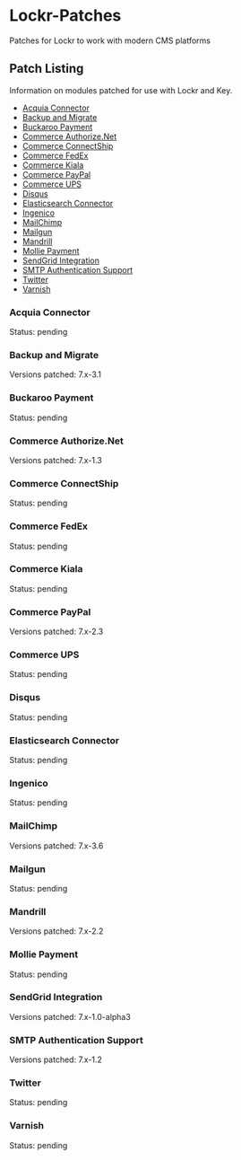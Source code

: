 # Lockr-Patches
Patches for Lockr to work with modern CMS platforms

## Patch Listing

Information on modules patched for use with Lockr and Key.

- [Acquia Connector](#acquia-connector)
- [Backup and Migrate](#backup-and-migrate)
- [Buckaroo Payment](#buckaroo-payment)
- [Commerce Authorize.Net](#commerce-authorize.net)
- [Commerce ConnectShip](#commerce-connectship)
- [Commerce FedEx](#commerce-fedex)
- [Commerce Kiala](#commerce-kiala)
- [Commerce PayPal](#commerce-paypal)
- [Commerce UPS](#commerce-ups)
- [Disqus](#disqus)
- [Elasticsearch Connector](#elasticsearch-connector)
- [Ingenico](#ingenico)
- [MailChimp](#mailchimp)
- [Mailgun](#mailgun)
- [Mandrill](#mandrill)
- [Mollie Payment](#mollie-payment)
- [SendGrid Integration](#sendgrid-integration)
- [SMTP Authentication Support](#smtp-authentication-support)
- [Twitter](#twitter)
- [Varnish](#varnish)

### Acquia Connector

Status: pending

### Backup and Migrate

Versions patched: 7.x-3.1

### Buckaroo Payment

Status: pending

### Commerce Authorize.Net

Versions patched: 7.x-1.3

### Commerce ConnectShip

Status: pending

### Commerce FedEx

Status: pending

### Commerce Kiala

Status: pending

### Commerce PayPal

Versions patched: 7.x-2.3

### Commerce UPS

Status: pending

### Disqus

Status: pending

### Elasticsearch Connector

Status: pending

### Ingenico

Status: pending

### MailChimp

Versions patched: 7.x-3.6

### Mailgun

Status: pending

### Mandrill

Versions patched: 7.x-2.2

### Mollie Payment

Status: pending

### SendGrid Integration

Versions patched: 7.x-1.0-alpha3

### SMTP Authentication Support

Versions patched: 7.x-1.2

### Twitter

Status: pending

### Varnish

Status: pending
